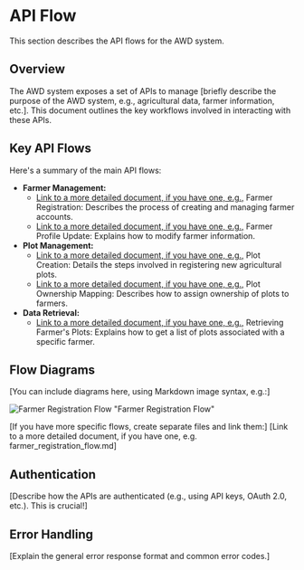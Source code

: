 # API Flow

This section describes the API flows for the AWD system.

## Overview

The AWD system exposes a set of APIs to manage [briefly describe the purpose of the AWD system, e.g., agricultural data, farmer information, etc.].  This document outlines the key workflows involved in interacting with these APIs.

## Key API Flows

Here's a summary of the main API flows:

* **Farmer Management:**
    * [Link to a more detailed document, if you have one, e.g.,](farmer-registration.md) Farmer Registration:  Describes the process of creating and managing farmer accounts.
    * [Link to a more detailed document, if you have one, e.g.,](farmer-update.md) Farmer Profile Update: Explains how to modify farmer information.
* **Plot Management:**
    * [Link to a more detailed document, if you have one, e.g.,](plot-creation.md) Plot Creation: Details the steps involved in registering new agricultural plots.
    * [Link to a more detailed document, if you have one, e.g.,](plot-mapping.md) Plot Ownership Mapping: Describes how to assign ownership of plots to farmers.
* **Data Retrieval:**
    * [Link to a more detailed document, if you have one, e.g.,](farmer-plots.md)  Retrieving Farmer's Plots: Explains how to get a list of plots associated with a specific farmer.

## Flow Diagrams

[You can include diagrams here, using Markdown image syntax, e.g.:]

![Farmer Registration Flow](farmer-registration-flow.png)  "Farmer Registration Flow"

[If you have more specific flows, create separate files and link them:]
[Link to a more detailed document, if you have one, e.g. farmer_registration_flow.md]

## Authentication

[Describe how the APIs are authenticated (e.g., using API keys, OAuth 2.0, etc.).  This is crucial!]

## Error Handling

[Explain the general error response format and common error codes.]
